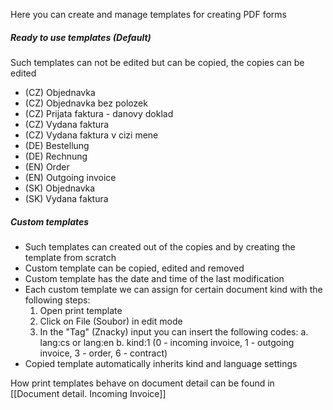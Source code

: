 
Here you can create and manage templates for creating PDF forms

##### Ready to use templates  (Default)
Such templates can not be edited but can be copied, the copies can be edited

* (CZ) Objednavka
* (CZ) Objednavka bez polozek
* (CZ) Prijata faktura - danovy doklad
* (CZ) Vydana faktura
* (CZ) Vydana faktura v cizi mene
* (DE) Bestellung
* (DE) Rechnung
* (EN) Order
* (EN) Outgoing invoice
* (SK) Objednavka
* (SK) Vydana faktura

##### Custom templates

* Such templates can created out of the copies and by creating the template from scratch
* Custom template can be copied, edited and removed
* Custom template has the date and time of the last modification
* Each custom template we can assign for certain document kind with the following steps:
	1. Open print template
	2. Click on File (Soubor) in edit mode
	3. In the "Tag" (Znacky) input you can insert the following codes:
		a. lang:cs or lang:en
		b. kind:1 (0 - incoming invoice, 1 - outgoing invoice, 3 - order, 6 - contract)
* Copied template automatically inherits kind and language settings

How print templates behave on document detail can be found in [[Document detail. Incoming Invoice]]
